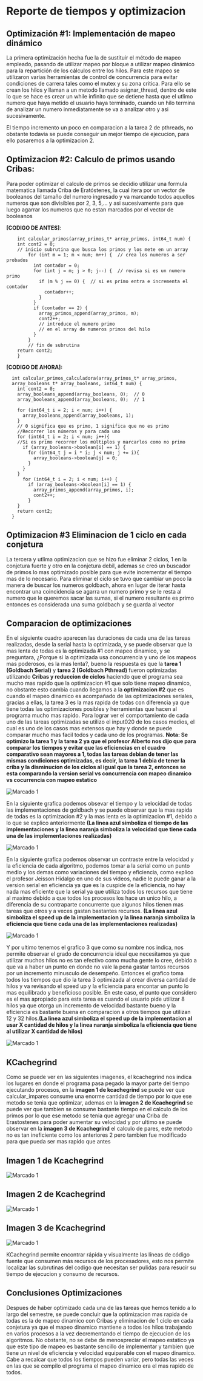 [comment]: <> (Goldbach_pthread readme v1.4 Fabio Sanabria Valerin <fabio.sanabria@ucr.ac.cr>)

# Reporte de tiempos y optimizacion

## Optimización #1: Implementación de mapeo dinámico
  La primera optimización hecha fue la de sustituir el método de mapeo empleado, pasando de utilizar mapeo por bloque a utilizar mapeo dinámico para la repartición de los cálculos entre los hilos. Para este mapeo se utilizaron varias herramientas de control de concurrencia para evitar condiciones de carrera tales como el mutex y su zona critica. Para ello se crean los hilos y llaman a un metodo llamado asignar_thread, dentro de este lo que se hace es crear un while infinito que se detiene hasta que el utlimo numero que haya metido el usuario haya terminado, cuando un hilo termina de analizar un numero inmediatamente se va a analizar otro y asi sucesivamente.

  El tiempo incremento un poco en comparacion a la tarea 2 de pthreads, no obstante todavia se puede conseguir un mejor tiempo de ejecucion, para ello pasaremos a la optimizacion 2.

## Optimizacion #2: Calculo de primos usando Cribas:

  Para poder optimizar el calculo de primos se decidio utilizar una formula matematica llamada Criba de Eratóstenes, la cual itera por un vector de booleanos del tamaño del numero ingresado y va marcando todos aquellos numeros que son divisibles por 2, 3, 5,... y asi sucesivamente para que luego agarrar los numeros que no estan marcados por el vector de booleanos

  **[CODIGO DE ANTES]**:
  
        int calcular_primos(array_primos_t* array_primos, int64_t num) {
        int cont2 = 0;
        // inicio subrutina que busca los primos y los mete en un array
            for (int m = 1; m < num; m++) {  // crea los numeros a ser probados
              int contador = 0;
              for (int j = m; j > 0; j--) {  // revisa si es un numero primo
                if (m % j == 0) {  // si es primo entra e incrementa el contador
                  contador++;
                }
              }
              if (contador == 2) {
                array_primos_append(array_primos, m);
                cont2++;
                // introduce el numero primo
                // en el array de numeros primos del hilo
              }
            }
            // fin de subrutina
        return cont2;
        }

**[CODIGO DE AHORA]:**

      int calcular_primos_calculadora(array_primos_t* array_primos,
      array_booleans_t* array_booleans, int64_t num) {
        int cont2 = 0;
        array_booleans_append(array_booleans, 0);  // 0
        array_booleans_append(array_booleans, 0);  // 1
        
        for (int64_t i = 2; i < num; i++) {
          array_booleans_append(array_booleans, 1);
        }
        // 0 significa que es primo, 1 significa que no es primo 
        //Recorrer los números y para cada uno
        for (int64_t i = 2; i < num; i++){
        //Si es primo recorrer los múltiplos y marcarlos como no primo
          if (array_booleans->boolean[i] == 1) {
            for (int64_t j = i * i; j < num; j += i){
              array_booleans->boolean[j] = 0;
            }
          }
        }
          for (int64_t i = 2; i < num; i++) {
            if (array_booleans->boolean[i] == 1) {
              array_primos_append(array_primos, i);
              cont2++; 
            }
        }
        return cont2;
      }

## Optimizacion #3 Eliminacion de 1 ciclo en cada conjetura

  La tercera y utlima optimizacion que se hizo fue eliminar 2 ciclos, 1 en la conjetura fuerte y otro en la conjetura debil, ademas se creó un buscador de primos lo mas optimizado posible para que evite incrementar el tiempo mas de lo necesario. Para eliminar el ciclo se tuvo que cambiar un poco la manera de buscar los numeros goldbach, ahora en lugar de iterar hasta encontrar una coincidencia se agarra un numero primo y se le resta al numero que le queremos sacar las sumas, si el numero resultante es primo entonces es considerada una suma goldbach y se guarda al vector
  
## Comparacion de optimizaciones

En el siguiente cuadro aparecen las duraciones de cada una de las tareas realizadas, desde la serial hasta la optimizada, y se puede observar que la mas lenta de todas es la optimizada #1 con mapeo dinamico, y se preguntara, ¿Porque si la optimizada usa concurrencia y uno de los mapeos mas poderosos, es la mas lenta?, bueno la respuesta es que la **tarea 1 (Goldbach Serial)** y **tarea 2 (Goldbach Pthread)** fueron optimizadas utilizando **Cribas y reduccion de ciclos** haciendo que el programa sea mucho mas rapido que la optimizacion #1 que solo tiene mapeo dinamico, no obstante esto  cambia cuando llegamos a la **optimizacion #2** que es cuando el mapeo dinamico es acompañado de las optimizaciones seriales, gracias a ellas, la tarea 3 es la mas rapida de todas con diferencia ya que tiene todas las optimizaciones posibles y herramientas que hacen al programa mucho mas rapido. Para lograr ver el comportamiento de cada uno de las tareas optimizadas se utilizo el input020 de los casos medios, el cual es uno de los casos mas extensos que hay y donde se puede comparar mucho mas facil todos y cada uno de los programas. **Nota: Se optimizo la tarea 1 y la tarea 2 ya que el profesor Alberto nos dijo que para comparar los tiempos y evitar que las eficiencias en el cuadro comparativo sean mayores a 1, todas las tareas debian de tener las mismas condiciones optimizadas, es decir, la tarea 1 debia de tener la criba y la disminucion de los ciclos al igual que la tarea 2, entonces se esta comparando la version serial vs concurrencia con mapeo dinamico vs cocurrencia con mapeo estatico**

![Marcado 1](/images/Cuadro_comparativo.jpg)

En la siguiente grafica podemos obsevar el tiempo y la velocidad de todas las implementaciones de goldbach y se puede observar que la mas rapida de todas es la optimizacion #2 y la mas lenta es la optimizacion #1, debido a lo que se explico anteriormente **(La linea azul simboliza el tiempo de las implementaciones y la linea naranja simboliza la velocidad que tiene cada una de las implementaciones realizadas)**

![Marcado 1](/images/comparacion1.jpg)

En la siguiente grafica podemos observar un contraste entre la velocidad y la eficiencia de cada algoritmo, podemos tomar a la serial como un punto medio y los demas como variaciones del tiempo y eficiencia, como explico el profesor Jeisson Hidalgo en uno de sus videos, nadie le puede ganar a la version serial en eficiencia ya que es la cuspide de la eficiencia, no hay nada mas eficiente que la serial ya que utiliza todos los recursos que tiene al maximo debido a que todos los procesos los hace un unico hilo, a diferencia de su contraparte concurrente que algunos hilos tienen mas tareas que otros y a veces gastan bastantes recursos. **(La linea azul simboliza el speed up de la implementacion y la linea naranja simboliza la eficiencia que tiene cada una de las implementaciones realizadas)**


![Marcado 1](/images/comparacion2.jpg)

Y por ultimo tenemos el grafico 3 que como su nombre nos indica, nos permite observar el grado de concurrencia ideal que necesitamos ya que utilizar muchos hilos no es tan efectivo como mucha gente lo cree, debido a que va a haber un punto en donde no vale la pena gastar tantos recursos por un incremento minusculo de desempeño. Entonces el grafico toma todos los tiempos que dio la tarea 3 optimizada al crear diversa cantidad de hilos y va revisando el speed up y la eficiencia para encontar un punto lo mas equilibrado y beneficioso posible. En este caso, el punto que considero es el mas apropiado para esta tarea es cuando el usuario pide utilizar 8 hilos ya que otorga un incremento de velocidad bastante bueno y la eficiencia es bastante buena en comparacion a otros tiempos que utilizan 12 y 32 hilos.**(La linea azul simboliza el speed up de la implementacion al usar X cantidad de hilos y la linea naranja simboliza la eficiencia que tiene al utilizar X cantidad de hilos)**

![Marcado 1](/images/comparacion3.jpg)

## KCachegrind

Como se puede ver en las siguientes imagenes, el kcachegrind nos indica los lugares en donde el programa pasa pegado la mayor parte del tiempo ejecutando procesos, en la **imagen 1 de kcachegrind** se puede ver que calcular_impares consume una enorme cantidad de tiempo por lo que ese metodo se tenia que optimizar, ademas en la **imagen 2 de Kcachegrind** se puede ver que tambien se consume bastante tiempo en el calculo de los primos por lo que ese metodo se tenia que agregar una Criba de Erastostenes para poder aumentar su velocidad y por ultimo se puede observar en la **imagen 3 de Kcachegrind** el calculo de pares, este metodo no es tan ineficiente como los anteriores 2 pero tambien fue modificado para que pueda ser mas rapido que antes 

## Imagen 1 de Kcachegrind

![Marcado 1](/images/kcachegrind1.jpeg)

## Imagen 2 de Kcachegrind

![Marcado 1](/images/kcachegrind2.jpeg)

## Imagen 3 de Kcachegrind

![Marcado 1](/images/kcachegrind3.jpeg)

KCachegrind permite encontrar rápida y visualmente las líneas de código fuente que consumen más recursos de los procesadores, esto nos permite localizar las subrutinas del codigo que necesitan ser pulidas para resucir su tiempo de ejecucion y consumo de recursos.

## Conclusiones Optimizaciones

Despues de haber optimizado cada una de las tareas que hemos tenido a lo largo del semestre, se puede concluir que la optimizacion mas rapida de todas es la de mapeo dinamico con Cribas y eliminacion de 1 ciclo en cada conjetura ya que el mapeo dinamico mantiene a todos los hilos trabajando en varios procesos a la vez decrementando el tiempo de ejecucion de los algoritmos. No obstante, no se debe de menospreciar el mapeo estatico ya que este tipo de mapeo es bastante sencillo de implementar y tambien que tiene un nivel de eficiencia y velocidad equiparable con el mapeo dinamico. Cabe a recalcar que todos los tiempos pueden variar, pero todas las veces en las que se compilo el programa el mapeo dinamico era el mas rapido de todos.
